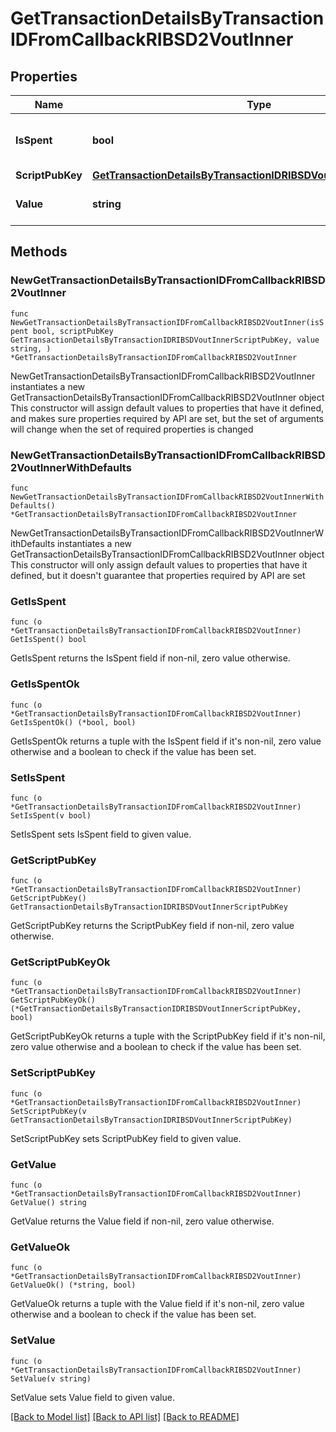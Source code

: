# GetTransactionDetailsByTransactionIDFromCallbackRIBSD2VoutInner

## Properties

Name | Type | Description | Notes
------------ | ------------- | ------------- | -------------
**IsSpent** | **bool** | Defines whether the output is spent or not. | 
**ScriptPubKey** | [**GetTransactionDetailsByTransactionIDRIBSDVoutInnerScriptPubKey**](GetTransactionDetailsByTransactionIDRIBSDVoutInnerScriptPubKey.md) |  | 
**Value** | **string** | String representation of the amount | 

## Methods

### NewGetTransactionDetailsByTransactionIDFromCallbackRIBSD2VoutInner

`func NewGetTransactionDetailsByTransactionIDFromCallbackRIBSD2VoutInner(isSpent bool, scriptPubKey GetTransactionDetailsByTransactionIDRIBSDVoutInnerScriptPubKey, value string, ) *GetTransactionDetailsByTransactionIDFromCallbackRIBSD2VoutInner`

NewGetTransactionDetailsByTransactionIDFromCallbackRIBSD2VoutInner instantiates a new GetTransactionDetailsByTransactionIDFromCallbackRIBSD2VoutInner object
This constructor will assign default values to properties that have it defined,
and makes sure properties required by API are set, but the set of arguments
will change when the set of required properties is changed

### NewGetTransactionDetailsByTransactionIDFromCallbackRIBSD2VoutInnerWithDefaults

`func NewGetTransactionDetailsByTransactionIDFromCallbackRIBSD2VoutInnerWithDefaults() *GetTransactionDetailsByTransactionIDFromCallbackRIBSD2VoutInner`

NewGetTransactionDetailsByTransactionIDFromCallbackRIBSD2VoutInnerWithDefaults instantiates a new GetTransactionDetailsByTransactionIDFromCallbackRIBSD2VoutInner object
This constructor will only assign default values to properties that have it defined,
but it doesn't guarantee that properties required by API are set

### GetIsSpent

`func (o *GetTransactionDetailsByTransactionIDFromCallbackRIBSD2VoutInner) GetIsSpent() bool`

GetIsSpent returns the IsSpent field if non-nil, zero value otherwise.

### GetIsSpentOk

`func (o *GetTransactionDetailsByTransactionIDFromCallbackRIBSD2VoutInner) GetIsSpentOk() (*bool, bool)`

GetIsSpentOk returns a tuple with the IsSpent field if it's non-nil, zero value otherwise
and a boolean to check if the value has been set.

### SetIsSpent

`func (o *GetTransactionDetailsByTransactionIDFromCallbackRIBSD2VoutInner) SetIsSpent(v bool)`

SetIsSpent sets IsSpent field to given value.


### GetScriptPubKey

`func (o *GetTransactionDetailsByTransactionIDFromCallbackRIBSD2VoutInner) GetScriptPubKey() GetTransactionDetailsByTransactionIDRIBSDVoutInnerScriptPubKey`

GetScriptPubKey returns the ScriptPubKey field if non-nil, zero value otherwise.

### GetScriptPubKeyOk

`func (o *GetTransactionDetailsByTransactionIDFromCallbackRIBSD2VoutInner) GetScriptPubKeyOk() (*GetTransactionDetailsByTransactionIDRIBSDVoutInnerScriptPubKey, bool)`

GetScriptPubKeyOk returns a tuple with the ScriptPubKey field if it's non-nil, zero value otherwise
and a boolean to check if the value has been set.

### SetScriptPubKey

`func (o *GetTransactionDetailsByTransactionIDFromCallbackRIBSD2VoutInner) SetScriptPubKey(v GetTransactionDetailsByTransactionIDRIBSDVoutInnerScriptPubKey)`

SetScriptPubKey sets ScriptPubKey field to given value.


### GetValue

`func (o *GetTransactionDetailsByTransactionIDFromCallbackRIBSD2VoutInner) GetValue() string`

GetValue returns the Value field if non-nil, zero value otherwise.

### GetValueOk

`func (o *GetTransactionDetailsByTransactionIDFromCallbackRIBSD2VoutInner) GetValueOk() (*string, bool)`

GetValueOk returns a tuple with the Value field if it's non-nil, zero value otherwise
and a boolean to check if the value has been set.

### SetValue

`func (o *GetTransactionDetailsByTransactionIDFromCallbackRIBSD2VoutInner) SetValue(v string)`

SetValue sets Value field to given value.



[[Back to Model list]](../README.md#documentation-for-models) [[Back to API list]](../README.md#documentation-for-api-endpoints) [[Back to README]](../README.md)



